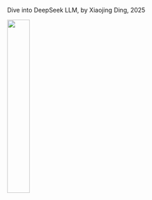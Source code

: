 Dive into DeepSeek LLM, by Xiaojing Ding, 2025 

<img src="https://github.com/user-attachments/assets/2f24506f-a460-40bd-b3d2-c113f3ef9143" width="32%" height="32%">
